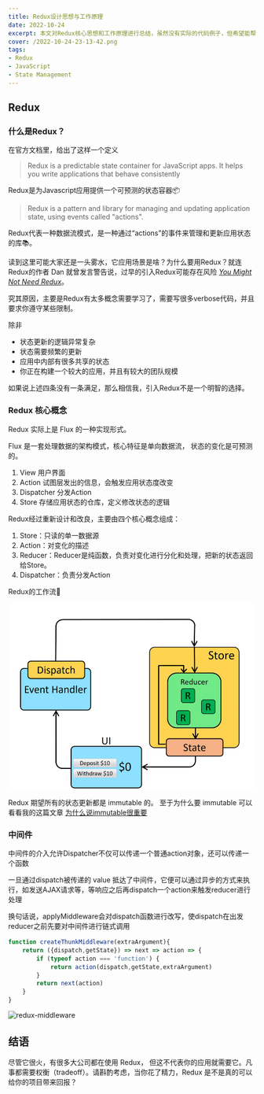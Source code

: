 ```yaml
---
title: Redux设计思想与工作原理
date: 2022-10-24
excerpt: 本文对Redux核心思想和工作原理进行总结，虽然没有实际的代码例子，但希望能帮助你了解Redux。
cover: /2022-10-24-23-13-42.png
tags:
- Redux
- JavaScript
- State Management
---
```


## Redux

### 什么是Redux？

在官方文档里，给出了这样一个定义

> Redux is a predictable state container for JavaScript apps. It helps you write applications that behave consistently

Redux是为Javascript应用提供一个可预测的状态容器📦

> Redux is a pattern and library for managing and updating application state, using events called "actions". 

Redux代表一种数据流模式，是一种通过“actions”的事件来管理和更新应用状态的库📚。

读到这里可能大家还是一头雾水，它应用场景是啥？为什么要用Redux？就连Redux的作者 Dan 就曾发言警告说，过早的引入Redux可能存在风险 [*You Might Not Need Redux*](https://medium.com/@dan_abramov/you-might-not-need-redux-be46360cf367)。

究其原因，主要是Redux有太多概念需要学习了，需要写很多verbose代码，并且要求你遵守某些限制。

除非

- 状态更新的逻辑异常复杂
- 状态需要频繁的更新
- 应用中内部有很多共享的状态
- 你正在构建一个较大的应用，并且有较大的团队规模

如果说上述四条没有一条满足，那么相信我，引入Redux不是一个明智的选择。

### Redux 核心概念

Redux 实际上是 Flux 的一种实现形式。

Flux 是一套处理数据的架构模式，核心特征是单向数据流， 状态的变化是可预测的。

1. View
   用户界面
2. Action
   试图层发出的信息，会触发应用状态度改变
3. Dispatcher
   分发Action
4. Store
   存储应用状态的仓库，定义修改状态的逻辑

Redux经过重新设计和改良，主要由四个核心概念组成：

1. Store：只读的单一数据源
2. Action：对变化的描述
3. Reducer：Reducer是纯函数，负责对变化进行分化和处理，把新的状态返回给Store。
4. Dispatcher：负责分发Action

Redux的工作流🌊

![redux-work-flow](redux-work-flow.gif)

Redux 期望所有的状态更新都是 immutable 的。 至于为什么要 immutable 可以看看我的这篇文章 [为什么说immutable很重要](https://ruoyu.life/blog/post/study/%E4%B8%BA%E4%BB%80%E4%B9%88%E8%AF%B4immutable%E5%BE%88%E9%87%8D%E8%A6%81)



### 中间件

中间件的介入允许Dispatcher不仅可以传递一个普通action对象，还可以传递一个函数

一旦通过dispatch被传递的 value 抵达了中间件，它便可以通过异步的方式来执行，如发送AJAX请求等，等响应之后再dispatch一个action来触发reducer进行处理

换句话说，applyMiddleware会对dispatch函数进行改写，使dispatch在出发reducer之前先要对中间件进行链式调用


```JavaScript
function createThunkMiddleware(extraArgument){
    return ({dispatch,getState}) => next => action => {
        if (typeof action === 'function') {
            return action(dispatch,getState,extraArgument)
        }
        return next(action)
    }
}
```


![redux-middleware](redux.gif)


## 结语

尽管它很火，有很多大公司都在使用 Redux， 但这不代表你的应用就需要它。凡事都需要权衡（tradeoff）。请斟酌考虑，当你花了精力，Redux 是不是真的可以给你的项目带来回报？